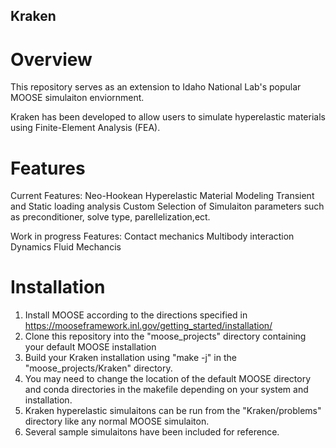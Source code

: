 ## Kraken

# Overview 
This repository serves as an extension to Idaho National Lab's popular MOOSE simulaiton enviornment. 

Kraken has been developed to allow users to simulate hyperelastic materials using Finite-Element Analysis (FEA).

# Features

Current Features:
Neo-Hookean Hyperelastic Material Modeling 
Transient and Static loading analysis
Custom Selection of Simulaiton parameters such as preconditioner, solve type, parellelization,ect. 

Work in progress Features:
Contact mechanics
Multibody interaction 
Dynamics
Fluid Mechancis

# Installation

1. Install MOOSE according to the directions specified in https://mooseframework.inl.gov/getting_started/installation/
2. Clone this repository into the "moose_projects" directory containing your default MOOSE installation
3. Build your Kraken installation using "make -j" in the "moose_projects/Kraken" directory.
4. You may need to change the location of the default MOOSE directory and conda directories in the makefile depending on your system and installation. 
5. Kraken hyperelastic simulaitons can be run from the "Kraken/problems" directory like any normal MOOSE simulaiton. 
6. Several sample simulaitons have been included for reference.  
